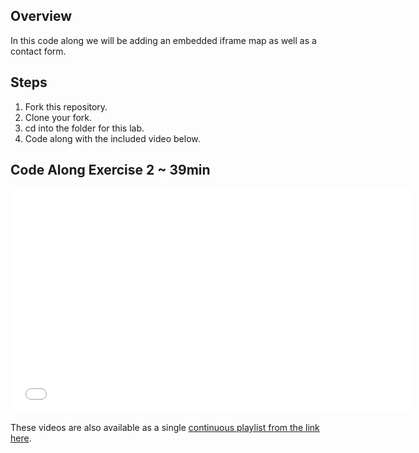 ## Overview

In this code along we will be adding an embedded iframe map as well as a contact form.

## Steps

1. Fork this repository.
2. Clone your fork.
3. cd into the folder for this lab.
4. Code along with the included video below.

## Code Along Exercise 2 ~ 39min

<iframe width="640" height="360" src="//www.youtube.com/embed/lYHcdsF0Iug?list=PLj148bJp5wixh7e887553JmVMqunH5VFH" frameborder="0" allowfullscreen></iframe>

These videos are also available as a single [continuous playlist from the link here](https://www.youtube.com/watch?v=lYHcdsF0Iug&list=PLj148bJp5wixh7e887553JmVMqunH5VFH).